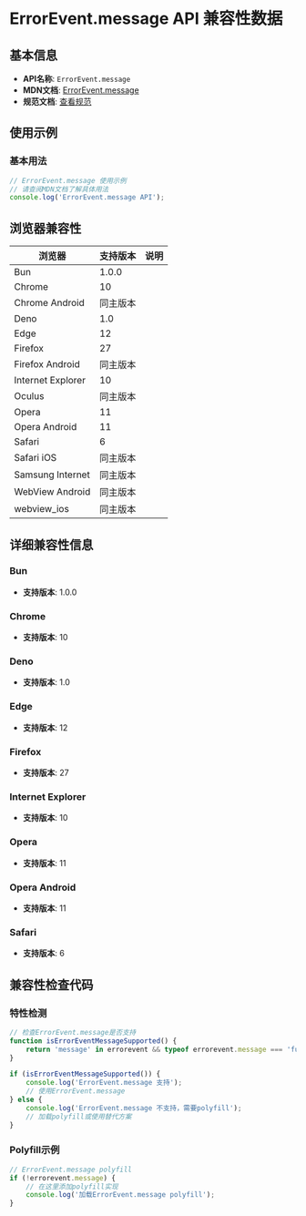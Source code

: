 # ErrorEvent.message API 兼容性数据

## 基本信息

- **API名称**: `ErrorEvent.message`
- **MDN文档**: [ErrorEvent.message](https://developer.mozilla.org/docs/Web/API/ErrorEvent/message)
- **规范文档**: [查看规范](https://html.spec.whatwg.org/multipage/webappapis.html#dom-errorevent-message)

## 使用示例

### 基本用法

```javascript
// ErrorEvent.message 使用示例
// 请查阅MDN文档了解具体用法
console.log('ErrorEvent.message API');
```

## 浏览器兼容性

| 浏览器 | 支持版本 | 说明 |
|--------|----------|------|
| Bun | 1.0.0 |  |
| Chrome | 10 |  |
| Chrome Android | 同主版本 |  |
| Deno | 1.0 |  |
| Edge | 12 |  |
| Firefox | 27 |  |
| Firefox Android | 同主版本 |  |
| Internet Explorer | 10 |  |
| Oculus | 同主版本 |  |
| Opera | 11 |  |
| Opera Android | 11 |  |
| Safari | 6 |  |
| Safari iOS | 同主版本 |  |
| Samsung Internet | 同主版本 |  |
| WebView Android | 同主版本 |  |
| webview_ios | 同主版本 |  |

## 详细兼容性信息

### Bun

- **支持版本**: 1.0.0

### Chrome

- **支持版本**: 10

### Deno

- **支持版本**: 1.0

### Edge

- **支持版本**: 12

### Firefox

- **支持版本**: 27

### Internet Explorer

- **支持版本**: 10

### Opera

- **支持版本**: 11

### Opera Android

- **支持版本**: 11

### Safari

- **支持版本**: 6

## 兼容性检查代码

### 特性检测

```javascript
// 检查ErrorEvent.message是否支持
function isErrorEventMessageSupported() {
    return 'message' in errorevent && typeof errorevent.message === 'function';
}

if (isErrorEventMessageSupported()) {
    console.log('ErrorEvent.message 支持');
    // 使用ErrorEvent.message
} else {
    console.log('ErrorEvent.message 不支持，需要polyfill');
    // 加载polyfill或使用替代方案
}
```

### Polyfill示例

```javascript
// ErrorEvent.message polyfill
if (!errorevent.message) {
    // 在这里添加polyfill实现
    console.log('加载ErrorEvent.message polyfill');
}
```

